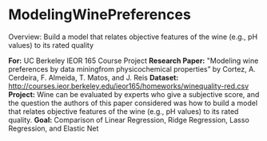 # ModelingWinePreferences
Overview: Build a model that relates objective features of the wine (e.g., pH values) to its rated quality

**For:** UC Berkeley IEOR 165 Course Project 
**Research Paper:** "Modeling wine preferences by data miningfrom physicochemical properties” by Cortez, A. Cerdeira, F. Almeida, T. Matos, and J. Reis
**Dataset:** http://courses.ieor.berkeley.edu/ieor165/homeworks/winequality-red.csv
**Project:** Wine can be evaluated by experts who give a subjective score, and the question the authors of this paper considered was how to build a model that relates objective features of the wine (e.g., pH values) to its rated quality.
**Goal:** Comparison of Linear Regression, Ridge Regression, Lasso Regression, and Elastic Net
